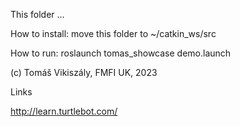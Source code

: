 This folder ...

How to install:
move this folder to ~/catkin_ws/src


How to run:
roslaunch tomas_showcase demo.launch

(c) Tomáš Vikiszály, FMFI UK, 2023

Links

http://learn.turtlebot.com/

